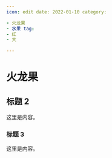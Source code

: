 ```yaml
---
icon: edit date: 2022-01-10 category:

- 火龙果
- 水果 tag:
- 红
- 大

---
```


# 火龙果

## 标题 2

这里是内容。

### 标题 3

这里是内容。
